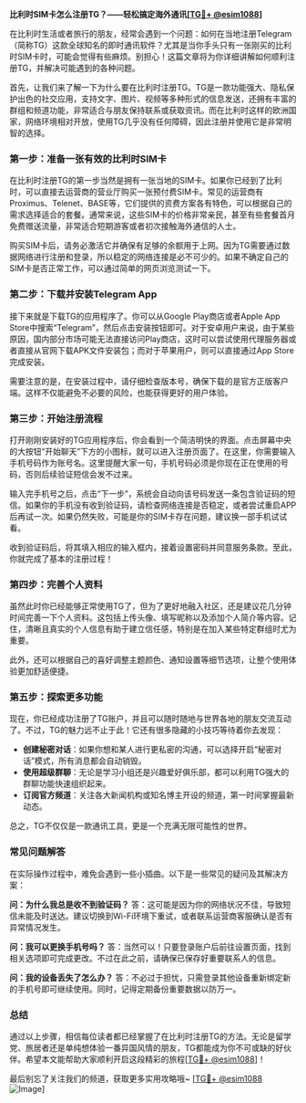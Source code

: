 **比利时SIM卡怎么注册TG？——轻松搞定海外通讯[[TG💪+ @esim1088](https://t.me/s/esim1088)]**

在比利时生活或者旅行的朋友，经常会遇到一个问题：如何在当地注册Telegram（简称TG）这款全球知名的即时通讯软件？尤其是当你手头只有一张刚买的比利时SIM卡时，可能会觉得有些麻烦。别担心！这篇文章将为你详细讲解如何顺利注册TG，并解决可能遇到的各种问题。

首先，让我们来了解一下为什么要在比利时注册TG。TG是一款功能强大、隐私保护出色的社交应用，支持文字、图片、视频等多种形式的信息发送，还拥有丰富的群组和频道功能，非常适合与朋友保持联系或获取资讯。而在比利时这样的欧洲国家，网络环境相对开放，使用TG几乎没有任何障碍，因此注册并使用它是非常明智的选择。

### **第一步：准备一张有效的比利时SIM卡**

在比利时注册TG的第一步当然是拥有一张当地的SIM卡。如果你已经到了比利时，可以直接去运营商的营业厅购买一张预付费SIM卡。常见的运营商有Proximus、Telenet、BASE等，它们提供的资费方案各有特色，可以根据自己的需求选择适合的套餐。通常来说，这些SIM卡的价格非常亲民，甚至有些套餐首月免费赠送流量，非常适合短期游客或者初次接触海外通信的人士。

购买SIM卡后，请务必激活它并确保有足够的余额用于上网。因为TG需要通过数据网络进行注册和登录，所以稳定的网络连接是必不可少的。如果不确定自己的SIM卡是否正常工作，可以通过简单的网页浏览测试一下。

### **第二步：下载并安装Telegram App**

接下来就是下载TG的应用程序了。你可以从Google Play商店或者Apple App Store中搜索“Telegram”，然后点击安装按钮即可。对于安卓用户来说，由于某些原因，国内部分市场可能无法直接访问Play商店，这时可以尝试使用代理服务器或者直接从官网下载APK文件安装包；而对于苹果用户，则可以直接通过App Store完成安装。

需要注意的是，在安装过程中，请仔细检查版本号，确保下载的是官方正版客户端。这样不仅能避免不必要的风险，也能获得更好的用户体验。

### **第三步：开始注册流程**

打开刚刚安装好的TG应用程序后，你会看到一个简洁明快的界面。点击屏幕中央的大按钮“开始聊天”下方的小图标，就可以进入注册页面了。在这里，你需要输入手机号码作为账号名。这里提醒大家一句，手机号码必须是你现在正在使用的号码，否则后续验证短信会发不过来。

输入完手机号之后，点击“下一步”，系统会自动向该号码发送一条包含验证码的短信。如果你的手机没有收到验证码，请检查网络连接是否稳定，或者尝试重启APP后再试一次。如果仍然失败，可能是你的SIM卡存在问题，建议换一部手机试试看。

收到验证码后，将其填入相应的输入框内，接着设置密码并同意服务条款。至此，你就完成了基本的注册过程！

### **第四步：完善个人资料**

虽然此时你已经能够正常使用TG了，但为了更好地融入社区，还是建议花几分钟时间完善一下个人资料。这包括上传头像、填写昵称以及添加个人简介等内容。记住，清晰且真实的个人信息有助于建立信任感，特别是在加入某些特定群组时尤为重要。

此外，还可以根据自己的喜好调整主题颜色、通知设置等细节选项，让整个使用体验更加舒适便捷。

### **第五步：探索更多功能**

现在，你已经成功注册了TG账户，并且可以随时随地与世界各地的朋友交流互动了。不过，TG的魅力远不止于此！它还有很多隐藏的小技巧等待着你去发现：

- **创建秘密对话**：如果你想和某人进行更私密的沟通，可以选择开启“秘密对话”模式，所有消息都会自动销毁。
- **使用超级群聊**：无论是学习小组还是兴趣爱好俱乐部，都可以利用TG强大的群聊功能快速组织起来。
- **订阅官方频道**：关注各大新闻机构或知名博主开设的频道，第一时间掌握最新动态。

总之，TG不仅仅是一款通讯工具，更是一个充满无限可能性的世界。

### **常见问题解答**

在实际操作过程中，难免会遇到一些小插曲。以下是一些常见的疑问及其解决方案：

**问：为什么我总是收不到验证码？**
答：这可能是因为你的网络状况不佳，导致短信未能及时送达。建议切换到Wi-Fi环境下重试，或者联系运营商客服确认是否有异常情况发生。

**问：我可以更换手机号吗？**
答：当然可以！只要登录账户后前往设置页面，找到相关选项即可完成更改。不过在此之前，请确保已保存好重要联系人的信息。

**问：我的设备丢失了怎么办？**
答：不必过于担忧，只需登录其他设备重新绑定新的手机号即可继续使用。同时，记得定期备份重要数据以防万一。

### **总结**

通过以上步骤，相信每位读者都已经掌握了在比利时注册TG的方法。无论是留学党、旅居者还是单纯想体验一番异国风情的朋友，TG都能成为你不可或缺的好伙伴。希望本文能帮助大家顺利开启这段精彩的旅程[[TG💪+ @esim1088](https://t.me/s/esim1088)]！

最后别忘了关注我们的频道，获取更多实用攻略哦~ [[TG💪+ @esim1088](https://t.me/s/esim1088) ![Image](https://i.postimg.cc/4NQfJmqS/Snipaste-2025-05-13-00-14-12.png)]